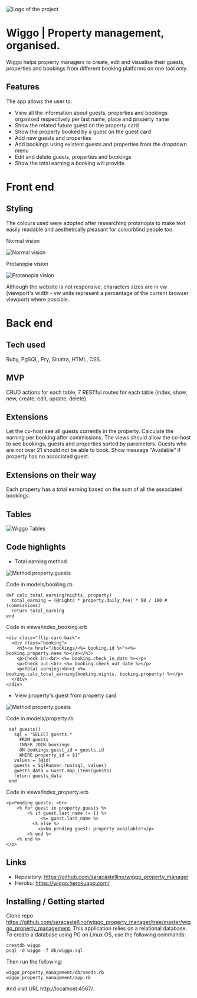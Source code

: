 ![Logo of the project](https://github.com/saracastellino/wiggo_property_manager/blob/master/images/logo.png)

# Wiggo | Property management, organised.

Wiggo helps property managers to create, edit and visualise their guests, properties and bookings from different booking platforms on one tool only.

## Features

The app allows the user to:
* View all the information about guests, properties and bookings organised respectively per last name, place and property name
* Show the related future guest on the property card
* Show the property booked by a guest on the guest card
* Add new guests and properties
* Add bookings using existent guests and properties from the dropdown menu
* Edit and delete guests, properties and bookings
* Show the total earning a booking will provide

# Front end

## Styling

The colours used were adopted after researching protanopia to make text easily readable and aesthetically pleasant for colourblind people too.

Normal vision

![Normal vision](https://github.com/saracastellino/wiggo_property_manager/blob/master/images/coolors%20normal%20view.png)

Protanopia vision

![Protanopia vision](https://github.com/saracastellino/wiggo_property_manager/blob/master/images/coolors%20protanopia%20view.png)


Although the website is not responsive, characters sizes are in vw (viewport's width - vw units represent a percentage of the current browser viewport) where possible.

# Back end

## Tech used

Ruby, PgSQL, Pry, Sinatra, HTML, CSS.

## MVP

CRUD actions for each table, 7 RESTful routes for each table (index, show, new, create, edit, update, delete). 

## Extensions

Let the co-host see all guests currently in the property. 
Calculate the earning per booking after commissions. 
The views should allow the co-host to see bookings, guests and properties sorted by parameters. 
Guests who are not over 21 should not be able to book. 
Show message "Available" if property has no associated guest.

## Extensions on their way

Each property has a total earning based on the sum of all the associated bookings.

## Tables

![Wiggo Tables](https://github.com/saracastellino/wiggo_property_manager/blob/master/images/tables.png)

## Code highlights

* Total earning method

![Method property.guests](https://github.com/saracastellino/wiggo_property_manager/blob/master/images/booking_total_earning.png)

Code in models/booking.rb

    def calc_total_earning(nights, property)
      total_earning = (@nights * property.daily_fee) * 50 / 100 #(commissions)
      return total_earning
    end
 
Code in views/index_booking.erb

    <div class="flip-card-back">
      <div class="booking">
        <h3><a href="/bookings/<%= booking.id %>"><%= booking.property.name %></a></h3>
        <p>Check in:<br> <%= booking.check_in_date %></p>
        <p>Check out:<br> <%= booking.check_out_date %></p>
        <p>Total earning:<br>£ <%= booking.calc_total_earning(booking.nights, booking.property) %></p>
      </div>
    </div>


* View property's guest from property card

![Method property.guests](https://github.com/saracastellino/wiggo_property_manager/blob/master/images/property_guests%20.png)

Code in models/property.rb

     def guests()
       sql = "SELECT guests.*
         FROM guests
         INNER JOIN bookings
         ON bookings.guest_id = guests.id
         WHERE property_id = $1"
       values = [@id]
       guests = SqlRunner.run(sql, values)
       guests_data = Guest.map_items(guests)
       return guests_data
     end
     
 Code in views/index_property.erb
    
    <p>Pending guests: <br> 
        <% for guest in property.guests %>
            <% if guest.last_name != [] %>
                 <%= guest.last_name %>
              <% else %>
                <p>No pending guest: property available!</p>
            <% end %>
        <% end %>
    </p>
                
## Links

- Repository: https://github.com/saracastellino/wiggo_property_manager
- Heroku: https://wiggo.herokuapp.com/


## Installing / Getting started

Clone repo https://github.com/saracastellino/wiggo_property_manager/tree/master/wiggo_property_management.
This application relies on a relational database. To create a database using PG on Linux OS, use the following commands:

    creatdb wiggo
    psql -d wiggo -f db/wiggo.sql 
    
Then run the following:

    wiggo_property_management/db/seeds.rb 
    wiggo_property_management/app.rb 

And visit URL http://localhost:4567/.

